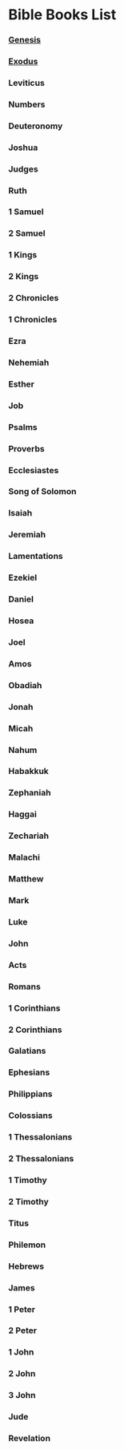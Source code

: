 # Bible Books List

<!-- ## Old Testament -->

### [Genesis](bible/1.Genesis/genesis-home.md#genesis-home)
### [Exodus](bible/2.Exodus/exodus-home.md)
### Leviticus
### Numbers
### Deuteronomy
### Joshua
### Judges
### Ruth
### 1 Samuel
### 2 Samuel
### 1 Kings
### 2 Kings
### 2 Chronicles
### 1 Chronicles
### Ezra
### Nehemiah
### Esther
### Job
### Psalms
### Proverbs
### Ecclesiastes
### Song of Solomon
### Isaiah
### Jeremiah
### Lamentations
### Ezekiel
### Daniel
### Hosea
### Joel
### Amos
### Obadiah
### Jonah
### Micah
### Nahum
### Habakkuk
### Zephaniah
### Haggai
### Zechariah
### Malachi

<!-- ## New Testament -->

### Matthew
### Mark
### Luke
### John
### Acts
### Romans
### 1 Corinthians
### 2 Corinthians
### Galatians
### Ephesians
### Philippians
### Colossians
### 1 Thessalonians
### 2 Thessalonians
### 1 Timothy
### 2 Timothy
### Titus
### Philemon
### Hebrews
### James
### 1 Peter
### 2 Peter
### 1 John
### 2 John
### 3 John
### Jude
### Revelation